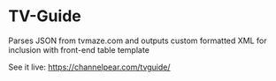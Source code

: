 # TV-Guide

Parses JSON from tvmaze.com and outputs custom formatted XML for inclusion with front-end table template

See it live: https://channelpear.com/tvguide/
